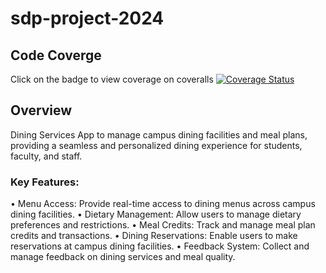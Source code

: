 # sdp-project-2024

## Code Coverge
Click on the badge to view coverage on coveralls
[![Coverage Status](https://coveralls.io/repos/github/PalesaMonica/sdp-project-2024/badge.svg?branch=main)](https://coveralls.io/github/PalesaMonica/sdp-project-2024?branch=main)

## Overview
Dining Services App to manage campus dining facilities and meal plans, providing a seamless and personalized dining experience for students, faculty, and staff. 

### Key Features: 
• Menu Access: Provide real-time access to dining menus across campus dining facilities. 
• Dietary Management: Allow users to manage dietary preferences and restrictions. 
• Meal Credits: Track and manage meal plan credits and transactions. 
• Dining Reservations: Enable users to make reservations at campus dining facilities. 
• Feedback System: Collect and manage feedback on dining services and meal quality. 
